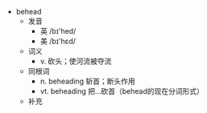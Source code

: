 - behead
  - 发音
    - 英 /bɪ'hed/
    - 美 /bɪ'hɛd/
  - 词义
    - v. 砍头；使河流被夺流
  - 同根词
    - n. beheading 斩首；断头作用
    - vt. beheading 把…砍首（behead的现在分词形式）
  - 补充